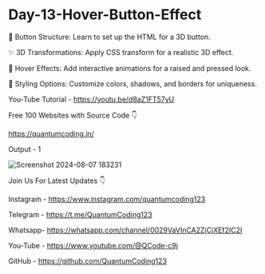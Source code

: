 # Day-13-Hover-Button-Effect

🔧 Button Structure: Learn to set up the HTML for a 3D button.

✨ 3D Transformations: Apply CSS transform for a realistic 3D effect.

🎨 Hover Effects: Add interactive animations for a raised and pressed look.

🌈 Styling Options: Customize colors, shadows, and borders for uniqueness.

You-Tube Tutorial - https://youtu.be/d8aZ1FT57yU

Free 100 Websites with Source Code 👇

https://quantumcoding.in/

Output - 1

![Screenshot 2024-08-07 183231](https://github.com/user-attachments/assets/d6492d68-0296-4071-997f-f777f2996208)

Join Us For Latest Updates 👇

Instagram - https://www.instagram.com/quantumcoding123

Telegram - https://t.me/QuantumCoding123

Whatsapp- https://whatsapp.com/channel/0029VaVInCA2ZjCjXEf2IC2I

You-Tube - https://www.youtube.com/@QCode-c9j

GitHub - https://github.com/QuantumCoding123
